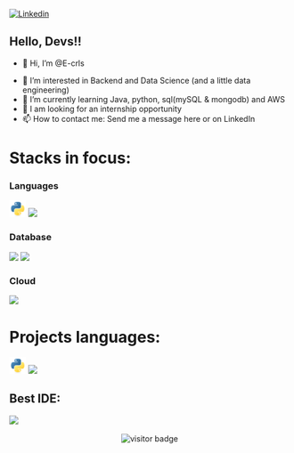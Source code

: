 [![Linkedin](https://img.shields.io/badge/Linkedin-blue?style=flat&logo=linkedin)](https://www.linkedin.com/in/andcarlos/)

## Hello, Devs!!
- 👋 Hi, I’m @E-crls
<!--Sou estudante de engenharia mecatrônica no Instituto Federal
Apaixonado em trabalhar com Data Science (engenharia de dados também) e Backend-->

- 👀 I’m interested in Backend and Data Science (and a little data engineering)
- 🌱 I’m currently learning Java, python, sql(mySQL & mongodb) and AWS
- 💞️ I am looking for an internship opportunity
- 📫 How to contact me: Send me a message here or on LinkedIn

# Stacks in focus:
  ### Languages
   <code><img height="30" src="https://raw.githubusercontent.com/devicons/devicon/master/icons/python/python-original.svg"></code>
   <code><img height="30" src="https://cdn.jsdelivr.net/gh/devicons/devicon/icons/java/java-original.svg"></code>
  ### Database
   <code><img height="30" src="https://cdn.jsdelivr.net/npm/simple-icons@7.19.0/icons/mongodb.svg"></code>
   <code><img height="30" src="https://cdn.jsdelivr.net/npm/simple-icons@7.19.0/icons/mysql.svg"></code>
  ### Cloud
   <code><img height="30" src="https://cdn.jsdelivr.net/npm/simple-icons@7.19.0/icons/amazonaws.svg"></code>
# Projects languages:

<code><img height="30" src="https://raw.githubusercontent.com/devicons/devicon/master/icons/python/python-original.svg"></code>
<code><img height="30" src="https://cdn.jsdelivr.net/gh/devicons/devicon/icons/java/java-original.svg"></code>

<!--<div align="center">
>><a href="https://github.com/rbragadev">
>><img height="160em" src="https://github-readme-stats.vercel.app/api/top-langs/?username=E-crls&layout=compact&langs_count=7&theme=dracula"/>
>><img height="160em" src="https://github-readme-stats.vercel.app/api?username=E-crls&show_icons=true&theme=dracula&include_all_commits=true&count_private=true"/>
>></div>-->
## Best IDE:

<code><img height="30" src="https://cdn.jsdelivr.net/gh/devicons/devicon/icons/vscode/vscode-original.svg"></code>
</p>
</div>
<p align="center">
  <img src="https://visitor-badge.glitch.me/badge?page_id=E-crls.E-crls" alt="visitor badge"/>
</p>
